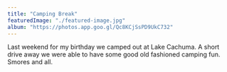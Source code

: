 ```yaml
---
title: "Camping Break"
featuredImage: "./featured-image.jpg"
album: "https://photos.app.goo.gl/Qc8KCjSsPD9UkC732"
---
```

Last weekend for my birthday we camped out at Lake Cachuma. A short drive away we were able to have some good old fashioned camping fun. Smores and all.
